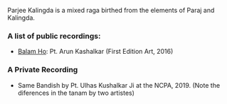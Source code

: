 Parjee Kalingda is a mixed raga birthed from the elements of Paraj and Kalingda.

### A list of public recordings:

* [Balam Ho](https://www.youtube.com/watch?v=mXucvnubb7I): Pt. Arun Kashalkar (First Edition Art, 2016)

### A Private Recording
* Same Bandish by Pt. Ulhas Kushalkar Ji at the NCPA, 2019. (Note the diferences in the tanam by two artistes) 
